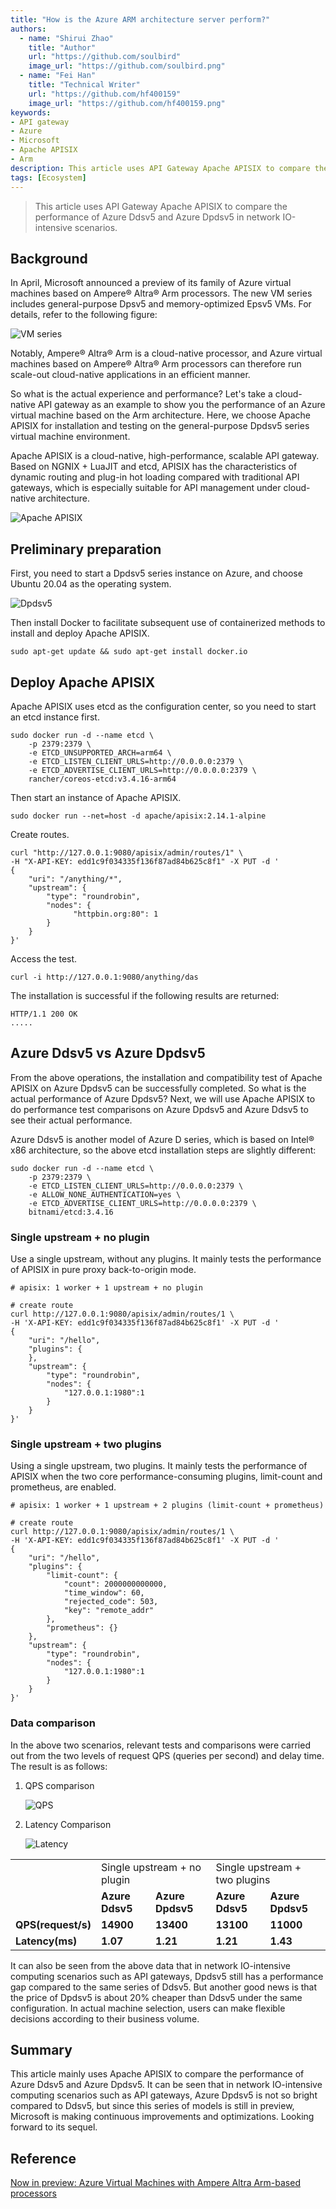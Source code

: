 ```yaml
---
title: "How is the Azure ARM architecture server perform?"
authors:
  - name: "Shirui Zhao"
    title: "Author"
    url: "https://github.com/soulbird"
    image_url: "https://github.com/soulbird.png"
  - name: "Fei Han"
    title: "Technical Writer"
    url: "https://github.com/hf400159"
    image_url: "https://github.com/hf400159.png"
keywords: 
- API gateway
- Azure
- Microsoft
- Apache APISIX
- Arm
description: This article uses API Gateway Apache APISIX to compare the performance of Azure Ddsv5 and Azure Dpdsv5 in network IO-intensive scenarios.
tags: [Ecosystem]
---
```


> This article uses API Gateway Apache APISIX to compare the performance of Azure Ddsv5 and Azure Dpdsv5 in network IO-intensive scenarios.

<!--truncate-->

<head>
    <link rel="canonical" href="https://api7.ai/2022/08/08/apache-apisix-performance-test-in-azure/" />
</head>

## Background

In April, Microsoft announced a preview of its family of Azure virtual machines based on Ampere® Altra® Arm processors. The new VM series includes general-purpose Dpsv5 and memory-optimized Epsv5 VMs. For details, refer to the following figure:

![VM series](https://static.apiseven.com/2022/blog/0808/1.png)

Notably, Ampere® Altra® Arm is a cloud-native processor, and Azure virtual machines based on Ampere® Altra® Arm processors can therefore run scale-out cloud-native applications in an efficient manner.

So what is the actual experience and performance? Let's take a cloud-native API gateway as an example to show you the performance of an Azure virtual machine based on the Arm architecture. Here, we choose Apache APISIX for installation and testing on the general-purpose Dpdsv5 series virtual machine environment.

Apache APISIX is a cloud-native, high-performance, scalable API gateway. Based on NGNIX + LuaJIT and etcd, APISIX has the characteristics of dynamic routing and plug-in hot loading compared with traditional API gateways, which is especially suitable for API management under cloud-native architecture.

![Apache APISIX](https://static.apiseven.com/2022/blog/0808/2.png)

## Preliminary preparation

First, you need to start a Dpdsv5 series instance on Azure, and choose Ubuntu 20.04 as the operating system.

![Dpdsv5](https://static.apiseven.com/2022/blog/0808/3.jpeg)

Then install Docker to facilitate subsequent use of containerized methods to install and deploy Apache APISIX.

```shell
sudo apt-get update && sudo apt-get install docker.io
```

## Deploy Apache APISIX

Apache APISIX uses etcd as the configuration center, so you need to start an etcd instance first.

```shell
sudo docker run -d --name etcd \
    -p 2379:2379 \
    -e ETCD_UNSUPPORTED_ARCH=arm64 \
    -e ETCD_LISTEN_CLIENT_URLS=http://0.0.0.0:2379 \
    -e ETCD_ADVERTISE_CLIENT_URLS=http://0.0.0.0:2379 \
    rancher/coreos-etcd:v3.4.16-arm64
```

Then start an instance of Apache APISIX.

```shell
sudo docker run --net=host -d apache/apisix:2.14.1-alpine
```

Create routes.

```shell
curl "http://127.0.0.1:9080/apisix/admin/routes/1" \
-H "X-API-KEY: edd1c9f034335f136f87ad84b625c8f1" -X PUT -d '
{  
    "uri": "/anything/*",
    "upstream": {
        "type": "roundrobin",
        "nodes": {
              "httpbin.org:80": 1
        }
    }
}'
```

Access the test.

```shell
curl -i http://127.0.0.1:9080/anything/das
```

The installation is successful if the following results are returned:

```shell
HTTP/1.1 200 OK
.....
```

## Azure Ddsv5 vs Azure Dpdsv5

From the above operations, the installation and compatibility test of Apache APISIX on Azure Dpdsv5 can be successfully completed. So what is the actual performance of Azure Dpdsv5? Next, we will use Apache APISIX to do performance test comparisons on Azure Dpdsv5 and Azure Ddsv5 to see their actual performance.

Azure Ddsv5 is another model of Azure D series, which is based on Intel® x86 architecture, so the above etcd installation steps are slightly different:

```shell
sudo docker run -d --name etcd \
    -p 2379:2379 \
    -e ETCD_LISTEN_CLIENT_URLS=http://0.0.0.0:2379 \
    -e ALLOW_NONE_AUTHENTICATION=yes \
    -e ETCD_ADVERTISE_CLIENT_URLS=http://0.0.0.0:2379 \
    bitnami/etcd:3.4.16
```

### Single upstream + no plugin

Use a single upstream, without any plugins. It mainly tests the performance of APISIX in pure proxy back-to-origin mode.

```shell
# apisix: 1 worker + 1 upstream + no plugin

# create route
curl http://127.0.0.1:9080/apisix/admin/routes/1 \
-H 'X-API-KEY: edd1c9f034335f136f87ad84b625c8f1' -X PUT -d '
{
    "uri": "/hello",
    "plugins": {
    },
    "upstream": {
        "type": "roundrobin",
        "nodes": {
            "127.0.0.1:1980":1
        }
    }
}'
```

### Single upstream + two plugins

Using a single upstream, two plugins. It mainly tests the performance of APISIX when the two core performance-consuming plugins, limit-count and prometheus, are enabled.

```shell
# apisix: 1 worker + 1 upstream + 2 plugins (limit-count + prometheus)

# create route
curl http://127.0.0.1:9080/apisix/admin/routes/1 \
-H 'X-API-KEY: edd1c9f034335f136f87ad84b625c8f1' -X PUT -d '
{
    "uri": "/hello",
    "plugins": {
        "limit-count": {
            "count": 2000000000000,
            "time_window": 60,
            "rejected_code": 503,
            "key": "remote_addr"
        },
        "prometheus": {}
    },
    "upstream": {
        "type": "roundrobin",
        "nodes": {
            "127.0.0.1:1980":1
        }
    }
}'
```

### Data comparison

In the above two scenarios, relevant tests and comparisons were carried out from the two levels of request QPS (queries per second) and delay time. The result is as follows:

1. QPS comparison

    ![QPS](https://static.apiseven.com/2022/blog/0808/4.png)
2. Latency Comparison

    ![Latency](https://static.apiseven.com/2022/blog/0808/5.png)

<table>
    <tr>
        <td><b>  </b></td>
        <td colspan="2">Single upstream + no plugin</td>
        <td colspan="2">Single upstream + two plugins</td>
    </tr>
    <tr>
        <td><b>  </b></td>
        <td><b>Azure Ddsv5</b></td>
        <td><b>Azure Dpdsv5</b></td>
        <td><b>Azure Ddsv5</b></td>
        <td><b>Azure Dpdsv5</b></td>
    </tr>
    <tr>
        <td><b>QPS(request/s)</b></td>
        <td><b>14900</b></td>
        <td><b>13400</b></td>
        <td><b>13100</b></td>
        <td><b>11000</b></td>
    </tr>
    <tr>
        <td><b>Latency(ms)</b></td>
        <td><b>1.07</b></td>
        <td><b>1.21</b></td>
        <td><b>1.21</b></td>
        <td><b>1.43</b></td>
    </tr>
    </table>

It can also be seen from the above data that in network IO-intensive computing scenarios such as API gateways, Dpdsv5 still has a performance gap compared to the same series of Ddsv5. But another good news is that the price of Dpdsv5 is about 20% cheaper than Ddsv5 under the same configuration. In actual machine selection, users can make flexible decisions according to their business volume.

## Summary

This article mainly uses Apache APISIX to compare the performance of Azure Ddsv5 and Azure Dpdsv5. It can be seen that in network IO-intensive computing scenarios such as API gateways, Azure Dpdsv5 is not so bright compared to Ddsv5, but since this series of models is still in preview, Microsoft is making continuous improvements and optimizations. Looking forward to its sequel.

## Reference

[Now in preview: Azure Virtual Machines with Ampere Altra Arm-based processors](https://azure.microsoft.com/en-us/blog/now-in-preview-azure-virtual-machines-with-ampere-altra-armbased-processors/)
